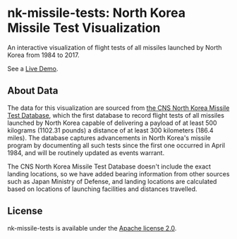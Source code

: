# nk-missile-tests: North Korea Missile Test Visualization

An interactive visualization of flight tests of all missiles launched by North Korea from 1984 to 2017.

See a [Live Demo](https://nagix.github.io/nk-missile-tests).

## About Data

The data for this visualization are sourced from [the CNS North Korea Missile Test Database](http://www.nti.org/analysis/articles/cns-north-korea-missile-test-database/), which the first database to record flight tests of all missiles launched by North Korea capable of delivering a payload of at least 500 kilograms (1102.31 pounds) a distance of at least 300 kilometers (186.4 miles). The database captures advancements in North Korea's missile program by documenting all such tests since the first one occurred in April 1984, and will be routinely updated as events warrant.

The CNS North Korea Missile Test Database doesn't include the exact landing locations, so we have added bearing information from other sources such as Japan Ministry of Defense, and landing locations are calculated based on locations of launching facilities and distances travelled.

## License

nk-missile-tests is available under the [Apache license 2.0](opensource.org/licenses/Apache-2.0).
